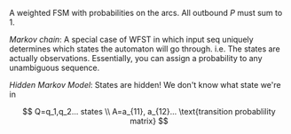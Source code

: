 
A weighted FSM with probabilities on the arcs. All outbound $P$ must sum to 1.

*Markov chain*: A special case of WFST in which input seq uniquely determines which states the automaton will go through. i.e. The states are actually observations. Essentially, you can assign a probability to any unambiguous sequence.

*Hidden Markov Model*: States are hidden! We don't know what state we're in

$$
Q=q_1,q_2... states \\
A=a_{11}, a_{12}... \text{transition probablility matrix}
$$